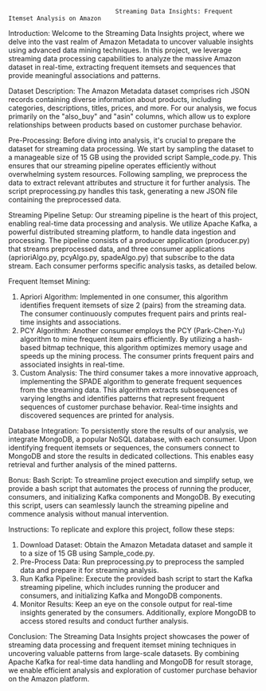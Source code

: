                                   Streaming Data Insights: Frequent Itemset Analysis on Amazon

Introduction:
Welcome to the Streaming Data Insights project, where we delve into the vast realm of Amazon Metadata to uncover valuable insights using advanced data mining techniques. In this project, we leverage streaming data processing capabilities to analyze the massive Amazon dataset in real-time, extracting frequent itemsets and sequences that provide meaningful associations and patterns.

Dataset Description:
The Amazon Metadata dataset comprises rich JSON records containing diverse information about products, including categories, descriptions, titles, prices, and more. For our analysis, we focus primarily on the "also_buy" and "asin" columns, which allow us to explore relationships between products based on customer purchase behavior.

Pre-Processing:
Before diving into analysis, it's crucial to prepare the dataset for streaming data processing. We start by sampling the dataset to a manageable size of 15 GB using the provided script Sample_code.py. This ensures that our streaming pipeline operates efficiently without overwhelming system resources. Following sampling, we preprocess the data to extract relevant attributes and structure it for further analysis. The script preprocessing.py handles this task, generating a new JSON file containing the preprocessed data.

Streaming Pipeline Setup:
Our streaming pipeline is the heart of this project, enabling real-time data processing and analysis. We utilize Apache Kafka, a powerful distributed streaming platform, to handle data ingestion and processing. The pipeline consists of a producer application (producer.py) that streams preprocessed data, and three consumer applications (aprioriAlgo.py, pcyAlgo.py, spadeAlgo.py) that subscribe to the data stream. Each consumer performs specific analysis tasks, as detailed below.

Frequent Itemset Mining:
1.	Apriori Algorithm: Implemented in one consumer, this algorithm identifies frequent itemsets of size 2 (pairs) from the streaming data. The consumer continuously computes frequent pairs and prints real-time insights and associations.
2.	PCY Algorithm: Another consumer employs the PCY (Park-Chen-Yu) algorithm to mine frequent item pairs efficiently. By utilizing a hash-based bitmap technique, this algorithm optimizes memory usage and speeds up the mining process. The consumer prints frequent pairs and associated insights in real-time.
3.	Custom Analysis: The third consumer takes a more innovative approach, implementing the SPADE algorithm to generate frequent sequences from the streaming data. This algorithm extracts subsequences of varying lengths and identifies patterns that represent frequent sequences of customer purchase behavior. Real-time insights and discovered sequences are printed for analysis.

Database Integration:
To persistently store the results of our analysis, we integrate MongoDB, a popular NoSQL database, with each consumer. Upon identifying frequent itemsets or sequences, the consumers connect to MongoDB and store the results in dedicated collections. This enables easy retrieval and further analysis of the mined patterns.

Bonus: Bash Script:
To streamline project execution and simplify setup, we provide a bash script that automates the process of running the producer, consumers, and initializing Kafka components and MongoDB. By executing this script, users can seamlessly launch the streaming pipeline and commence analysis without manual intervention.

Instructions:
To replicate and explore this project, follow these steps:
1.	Download Dataset: Obtain the Amazon Metadata dataset and sample it to a size of 15 GB using Sample_code.py.
2.	Pre-Process Data: Run preprocessing.py to preprocess the sampled data and prepare it for streaming analysis.
3.	Run Kafka Pipeline: Execute the provided bash script to start the Kafka streaming pipeline, which includes running the producer and consumers, and initializing Kafka and MongoDB components.
4.	Monitor Results: Keep an eye on the console output for real-time insights generated by the consumers. Additionally, explore MongoDB to access stored results and conduct further analysis.
   
Conclusion:
The Streaming Data Insights project showcases the power of streaming data processing and frequent itemset mining techniques in uncovering valuable patterns from large-scale datasets. By combining Apache Kafka for real-time data handling and MongoDB for result storage, we enable efficient analysis and exploration of customer purchase behavior on the Amazon platform.
